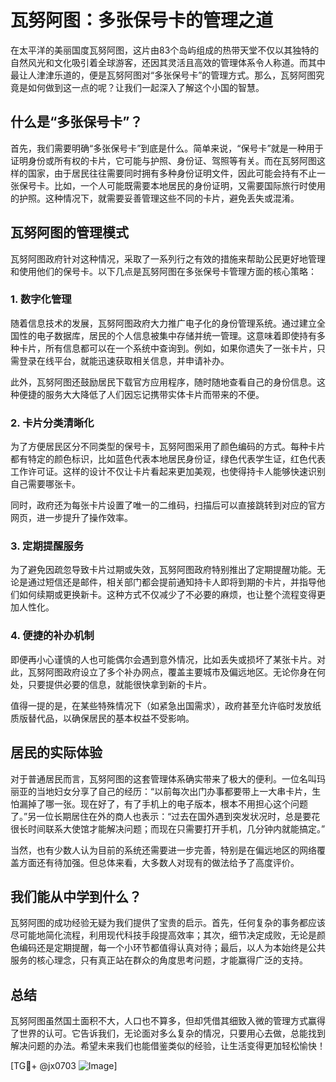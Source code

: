# 瓦努阿图：多张保号卡的管理之道

在太平洋的美丽国度瓦努阿图，这片由83个岛屿组成的热带天堂不仅以其独特的自然风光和文化吸引着全球游客，还因其灵活且高效的管理体系令人称道。而其中最让人津津乐道的，便是瓦努阿图对“多张保号卡”的管理方式。那么，瓦努阿图究竟是如何做到这一点的呢？让我们一起深入了解这个小国的智慧。

## 什么是“多张保号卡”？

首先，我们需要明确“多张保号卡”到底是什么。简单来说，“保号卡”就是一种用于证明身份或所有权的卡片，它可能与护照、身份证、驾照等有关。而在瓦努阿图这样的国家，由于居民往往需要同时拥有多种身份证明文件，因此可能会持有不止一张保号卡。比如，一个人可能既需要本地居民的身份证明，又需要国际旅行时使用的护照。这种情况下，就需要妥善管理这些不同的卡片，避免丢失或混淆。

## 瓦努阿图的管理模式

瓦努阿图政府针对这种情况，采取了一系列行之有效的措施来帮助公民更好地管理和使用他们的保号卡。以下几点是瓦努阿图在多张保号卡管理方面的核心策略：

### 1. **数字化管理**

随着信息技术的发展，瓦努阿图政府大力推广电子化的身份管理系统。通过建立全国性的电子数据库，居民的个人信息被集中存储并统一管理。这意味着即使持有多种卡片，所有信息都可以在一个系统中查询到。例如，如果你遗失了一张卡片，只需登录在线平台，就能迅速获取相关信息，并申请补办。

此外，瓦努阿图还鼓励居民下载官方应用程序，随时随地查看自己的身份信息。这种便捷的服务大大降低了人们因忘记携带实体卡片而带来的不便。

### 2. **卡片分类清晰化**

为了方便居民区分不同类型的保号卡，瓦努阿图采用了颜色编码的方式。每种卡片都有特定的颜色标识，比如蓝色代表本地居民身份证，绿色代表学生证，红色代表工作许可证。这样的设计不仅让卡片看起来更加美观，也使得持卡人能够快速识别自己需要哪张卡。

同时，政府还为每张卡片设置了唯一的二维码，扫描后可以直接跳转到对应的官方网页，进一步提升了操作效率。

### 3. **定期提醒服务**

为了避免因疏忽导致卡片过期或失效，瓦努阿图政府特别推出了定期提醒功能。无论是通过短信还是邮件，相关部门都会提前通知持卡人即将到期的卡片，并指导他们如何续期或更换新卡。这种方式不仅减少了不必要的麻烦，也让整个流程变得更加人性化。

### 4. **便捷的补办机制**

即便再小心谨慎的人也可能偶尔会遇到意外情况，比如丢失或损坏了某张卡片。对此，瓦努阿图政府设立了多个补办网点，覆盖主要城市及偏远地区。无论你身在何处，只要提供必要的信息，就能很快拿到新的卡片。

值得一提的是，在某些特殊情况下（如紧急出国需求），政府甚至允许临时发放纸质版替代品，以确保居民的基本权益不受影响。

## 居民的实际体验

对于普通居民而言，瓦努阿图的这套管理体系确实带来了极大的便利。一位名叫玛丽亚的当地妇女分享了自己的经历：“以前每次出门办事都要带上一大串卡片，生怕漏掉了哪一张。现在好了，有了手机上的电子版本，根本不用担心这个问题了。”另一位长期居住在外的商人也表示：“过去在国外遇到突发状况时，总是要花很长时间联系大使馆才能解决问题；而现在只需要打开手机，几分钟内就能搞定。”

当然，也有少数人认为目前的系统还需要进一步完善，特别是在偏远地区的网络覆盖方面还有待加强。但总体来看，大多数人对现有的做法给予了高度评价。

## 我们能从中学到什么？

瓦努阿图的成功经验无疑为我们提供了宝贵的启示。首先，任何复杂的事务都应该尽可能地简化流程，利用现代科技手段提高效率；其次，细节决定成败，无论是颜色编码还是定期提醒，每一个小环节都值得认真对待；最后，以人为本始终是公共服务的核心理念，只有真正站在群众的角度思考问题，才能赢得广泛的支持。

## 总结

瓦努阿图虽然国土面积不大，人口也不算多，但却凭借其细致入微的管理方式赢得了世界的认可。它告诉我们，无论面对多么复杂的情况，只要用心去做，总能找到解决问题的办法。希望未来我们也能借鉴类似的经验，让生活变得更加轻松愉快！

[TG💪+ @jx0703 ![Image](https://github.com/user-attachments/assets/dbca1d08-cadb-493c-b0ec-ad6f7a83f270)]